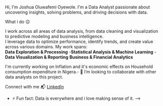  Hi, I'm Joshua Oluwafemi Oyewole.
I'm a Data Analyst passionate about uncovering insights, solving problems, and driving decisions with data.

What i do 😉

I work across all areas of data analysis, from data cleaning and visualization to predictive modeling and business intelligence.  
I leverage data to optimize performance, identify trends, and create value across various domains. My work spans:  
 **Data Exploration & Processing**
-**Statistical Analysis & Machine Learning**  -**Data Visualization & Reporting**  **Business & Financial Analytics**  

I'm currently working on Inflation and it's economic effects on Household consumption expenditure in Nigera.- 👯 I’m looking to collaborate with other data analysts on this project.

Connect with me 📬 
[LinkedIn](https://www.linkedin.com/in/joshuaoluwafemioyewole)


- ⚡ Fun fact: Data is everywhere and i love making sense of it.
-->
